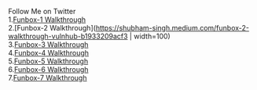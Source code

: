 Follow Me on Twitter<br/>
1.[Funbox-1 Walkthrough](https://www.linkedin.com/pulse/funbox-1-walkthrough-vulnhub-shubham-singh/)<br/>
2.[Funbox-2 Walkthrough](https://shubham-singh.medium.com/funbox-2-walkthrough-vulnhub-b1933209acf3 | width=100)<br/>
3.[Funbox-3 Walkthrough](https://shubham-singh.medium.com/funbox-3-easy-walkthrough-vulnhub-fd13a1648445)<br/>
4.[Funbox-4 Walkthrough](https://shubham-singh.medium.com/funbox-4-ctf-walkthrough-vulnhub-a5c733c350df)<br/>
5.[Funbox-5 Walkthrough](https://shubham-singh.medium.com/funbox-5-next-level-walkthrough-vulnhub-9b896ccca06)<br/>
6.[Funbox-6 Walkthrough](https://shubham-singh.medium.com/funbox-6-gamble-hall-walkthrough-vulnhub-26ad3f076d67)<br/>
7.[Funbox-7 Walkthrough](https://shubham-singh.medium.com/funbox-7-easyenum-walkthrough-vulnhub-3c1ef0f1c2ef)<br/>
